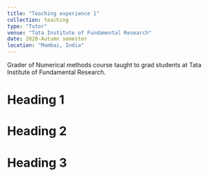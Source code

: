 ```yaml
---
title: "Teaching experience 1"
collection: teaching
type: "Tutor"
venue: "Tata Institute of Fundamental Research"
date: 2020-Autumn semester
location: "Mumbai, India"
---
```

Grader of Numerical methods course taught to grad students at Tata Institute of Fundamental Research.

Heading 1
======

Heading 2
======

Heading 3
======
